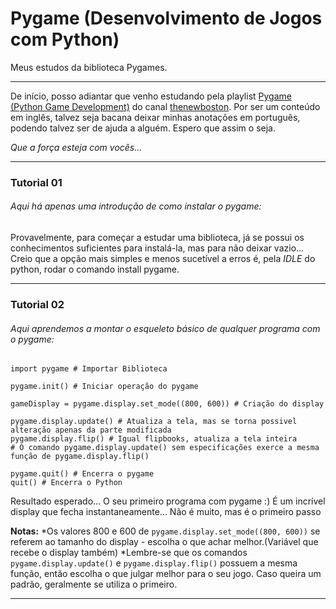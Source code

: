 # Pygame (Desenvolvimento de Jogos com Python)
 Meus estudos da biblioteca Pygames.
 ***
 
 De início, posso adiantar que venho estudando pela playlist [Pygame (Python Game Development)](https://youtube.com/playlist?list=PL6gx4Cwl9DGAjkwJocj7vlc_mFU-4wXJq) do canal [thenewboston](https://www.youtube.com/@thenewboston).
 Por ser um conteúdo em inglês, talvez seja bacana deixar minhas anotações em português, podendo talvez ser de ajuda a alguém.
 Espero que assim o seja.
 
 _Que a força esteja com vocês..._
*** 

### Tutorial 01

###### Aqui há apenas uma introdução de como instalar o pygame:
Provavelmente, para começar a estudar uma biblioteca, já se possui os conhecimentos suficientes para instalá-la, mas para não deixar vazio...
Creio que a opção mais simples e menos sucetível a erros é, pela _IDLE_ do python, rodar o comando install pygame.
***

### Tutorial 02

###### Aqui aprendemos a montar o esqueleto básico de qualquer programa com o pygame:
```
import pygame # Importar Biblioteca

pygame.init() # Iniciar operação do pygame

gameDisplay = pygame.display.set_mode((800, 600)) # Criação do display

pygame.display.update() # Atualiza a tela, mas se torna possivel alteração apenas da parte modificada
pygame.display.flip() # Igual flipbooks, atualiza a tela inteira
# O comando pygame.display.update() sem especificações exerce a mesma função de pygame.display.flip()

pygame.quit() # Encerra o pygame
quit() # Encerra o Python
```

Resultado esperado... O seu primeiro programa com pygame :)
É um incrível display que fecha instantaneamente... Não é muito, mas é o primeiro passo

**Notas:**
 *Os valores 800 e 600 de `pygame.display.set_mode((800, 600))` se referem ao tamanho do display - escolha o que achar melhor.(Variável que recebe o display também)
 *Lembre-se que os comandos `pygame.display.update()` e `pygame.display.flip()` possuem a mesma função, então escolha o que julgar melhor para o seu jogo.
 Caso queira um padrão, geralmente se utiliza o primeiro.
***
